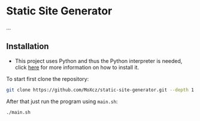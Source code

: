# Static Site Generator

...

## Installation

- This project uses Python and thus the Python interpreter is needed, click
  [here](https://www.python.org/downloads/) for more information on how to install
  it.

To start first clone the repository:

```sh
git clone https://github.com/MoXcz/static-site-generator.git --depth 1
```

After that just run the program using `main.sh`:

```sh
./main.sh
```

